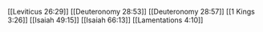 [[Leviticus 26:29]]
[[Deuteronomy 28:53]]
[[Deuteronomy 28:57]]
[[1 Kings 3:26]]
[[Isaiah 49:15]]
[[Isaiah 66:13]]
[[Lamentations 4:10]]
